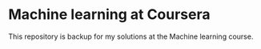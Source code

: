 # Machine learning at Coursera

This repository is backup for my solutions at the Machine learning course.